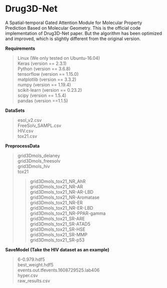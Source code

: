 # Drug3D-Net
A Spatial-temporal Gated Attention Module for Molecular Property Prediction Based on Molecular Geometry. This is the official code implementation of Drug3D-Net paper. But the algorithm has been optimized and improved, which is slightly different from the original version.

<b>Requirements</b> <br>
> Linux (We only tested on Ubuntu-16.04)<br>
> Keras (version == 2.3.1)<br>
> Python (version == 3.6.8)<br>
> tensorflow (version == 1.15.0)<br>
> matplotlib (version == 3.3.2)<br>
> numpy (version == 1.19.4)<br>
> scikit-learn (version == 0.23.2)<br>
> scipy (version == 1.5.4)<br>
> pandas (version ==1.1.5)<br>

<b>DataSets</b> <br>
> esol_v2.csv<br>
> FreeSolv_SAMPL.csv<br>
> HIV.csv<br>
> tox21.csv<br>

<b>PreprocessData</b> <br>
> grid3Dmols_delaney<br>
> grid3Dmols_freesolv<br>
> grid3Dmols_hiv<br>
> tox21<br>
>> grid3Dmols_tox21_NR_AhR<br>
>> grid3Dmols_tox21_NR-AR<br>
>> grid3Dmols_tox21_NR-AR-LBD<br>
>> grid3Dmols_tox21_NR-Aromatase<br>
>> grid3Dmols_tox21_NR-ER<br>
>> grid3Dmols_tox21_NR-ER-LBD<br>
>> grid3Dmols_tox21_NR-PPAR-gamma<br>
>> grid3Dmols_tox21_SR-ARE<br>
>> grid3Dmols_tox21_SR-ATAD5<br>
>> grid3Dmols_tox21_SR-HSE<br>
>> grid3Dmols_tox21_SR-MMP<br>
>> grid3Dmols_tox21_SR-p53<br>

<b>SaveModel (Take the HIV dataset as an example)</b> <br>
> 6-0.979.hdf5<br>
> best_weight.hdf5<br>
> events.out.tfevents.1608729525.lab406<br>
> hyper.csv<br>
> raw_results.csv<br>
